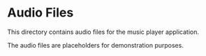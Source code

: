 # Audio Files

This directory contains audio files for the music player application.

The audio files are placeholders for demonstration purposes.
